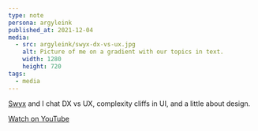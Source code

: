 ```yaml
---
type: note
persona: argyleink
published_at: 2021-12-04
media:
  - src: argyleink/swyx-dx-vs-ux.jpg
    alt: Picture of me on a gradient with our topics in text.
    width: 1280
    height: 720
tags: 
  - media
---
```


[Swyx](https://twitter.com/swyx) and I chat DX vs UX, complexity cliffs in UI, and a little about design.

[Watch on YouTube](https://www.youtube.com/watch?v=xEyJ6LY7DKI)
